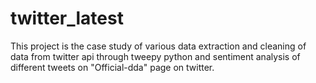 # twitter_latest


This project is the case study of various data extraction and cleaning  of data from twitter api through tweepy python and sentiment analysis of different tweets on "Official-dda" page on twitter.
